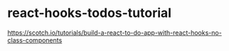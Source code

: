 # react-hooks-todos-tutorial
https://scotch.io/tutorials/build-a-react-to-do-app-with-react-hooks-no-class-components
